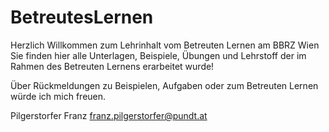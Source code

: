 # BetreutesLernen
Herzlich Willkommen zum Lehrinhalt vom Betreuten Lernen am BBRZ Wien
Sie finden hier alle Unterlagen, Beispiele, Übungen und Lehrstoff der im Rahmen
des Betreuten Lernens erarbeitet wurde!

Über Rückmeldungen zu Beispielen, Aufgaben oder zum Betreuten Lernen
würde ich mich freuen.

Pilgerstorfer Franz
franz.pilgerstorfer@pundt.at

